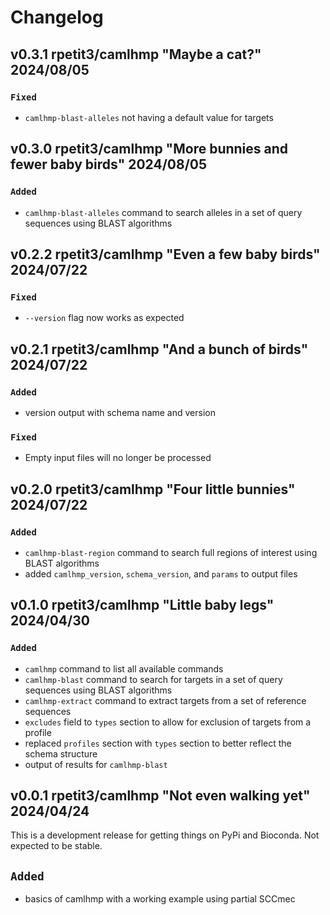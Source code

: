 
# Changelog

## v0.3.1 rpetit3/camlhmp "Maybe a cat?" 2024/08/05

### `Fixed`

- `camlhmp-blast-alleles` not having a default value for targets

## v0.3.0 rpetit3/camlhmp "More bunnies and fewer baby birds" 2024/08/05

### `Added`

- `camlhmp-blast-alleles` command to search alleles in a set of query sequences using BLAST algorithms

## v0.2.2 rpetit3/camlhmp "Even a few baby birds" 2024/07/22

### `Fixed`

- `--version` flag now works as expected

## v0.2.1 rpetit3/camlhmp "And a bunch of birds" 2024/07/22

### `Added`

- version output with schema name and version

### `Fixed`

- Empty input files will no longer be processed

## v0.2.0 rpetit3/camlhmp "Four little bunnies" 2024/07/22

### `Added`

- `camlhmp-blast-region` command to search full regions of interest using BLAST algorithms
- added `camlhmp_version`, `schema_version`, and `params` to output files

## v0.1.0 rpetit3/camlhmp "Little baby legs" 2024/04/30

### `Added`

- `camlhmp` command to list all available commands
- `camlhmp-blast` command to search for targets in a set of query sequences using BLAST algorithms
- `camlhmp-extract` command to extract targets from a set of reference sequences
- `excludes` field to `types` section to allow for exclusion of targets from a profile
- replaced `profiles` section with `types` section to better reflect the schema structure
- output of results for `camlhmp-blast`

## v0.0.1 rpetit3/camlhmp "Not even walking yet" 2024/04/24

This is a development release for getting things on PyPi and Bioconda. Not expected to be stable.

## `Added`

- basics of camlhmp with a working example using partial SCCmec
